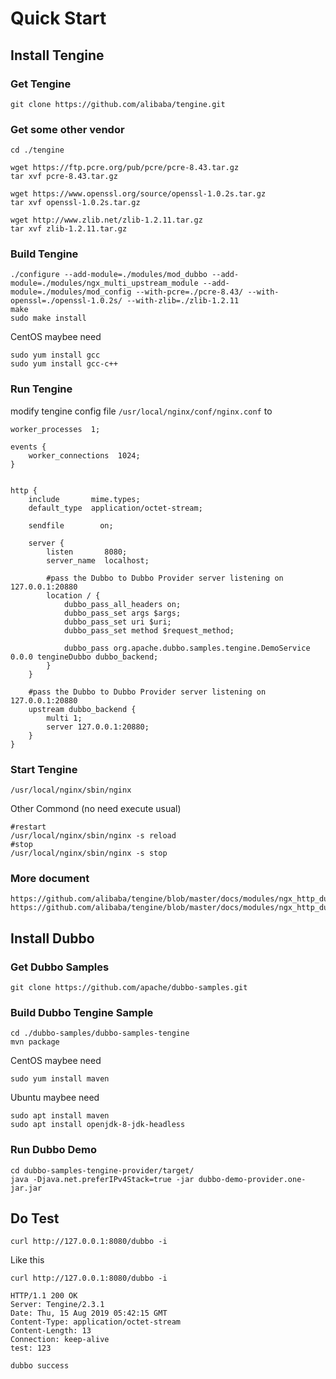 # Quick Start

## Install Tengine

### Get Tengine
```
git clone https://github.com/alibaba/tengine.git
```
### Get some other vendor
```
cd ./tengine

wget https://ftp.pcre.org/pub/pcre/pcre-8.43.tar.gz
tar xvf pcre-8.43.tar.gz

wget https://www.openssl.org/source/openssl-1.0.2s.tar.gz
tar xvf openssl-1.0.2s.tar.gz

wget http://www.zlib.net/zlib-1.2.11.tar.gz
tar xvf zlib-1.2.11.tar.gz
```

### Build Tengine
```
./configure --add-module=./modules/mod_dubbo --add-module=./modules/ngx_multi_upstream_module --add-module=./modules/mod_config --with-pcre=./pcre-8.43/ --with-openssl=./openssl-1.0.2s/ --with-zlib=./zlib-1.2.11
make
sudo make install
```

CentOS maybee need
```
sudo yum install gcc
sudo yum install gcc-c++
```

### Run Tengine

modify tengine config file ```/usr/local/nginx/conf/nginx.conf``` to 

```
worker_processes  1;

events {
    worker_connections  1024;
}


http {
    include       mime.types;
    default_type  application/octet-stream;

    sendfile        on;

    server {
        listen       8080;
        server_name  localhost;
        
        #pass the Dubbo to Dubbo Provider server listening on 127.0.0.1:20880
        location / {
            dubbo_pass_all_headers on;
            dubbo_pass_set args $args;
            dubbo_pass_set uri $uri;
            dubbo_pass_set method $request_method;
        
            dubbo_pass org.apache.dubbo.samples.tengine.DemoService 0.0.0 tengineDubbo dubbo_backend;
        }
    }

    #pass the Dubbo to Dubbo Provider server listening on 127.0.0.1:20880
    upstream dubbo_backend {
        multi 1;
        server 127.0.0.1:20880;
    }
}
```

### Start Tengine

```
/usr/local/nginx/sbin/nginx
```

Other Commond (no need execute usual)
```
#restart
/usr/local/nginx/sbin/nginx -s reload
#stop
/usr/local/nginx/sbin/nginx -s stop
```

### More document
```
https://github.com/alibaba/tengine/blob/master/docs/modules/ngx_http_dubbo_module.md
https://github.com/alibaba/tengine/blob/master/docs/modules/ngx_http_dubbo_module_cn.md
```

## Install Dubbo
### Get Dubbo Samples

```
git clone https://github.com/apache/dubbo-samples.git
```

### Build Dubbo Tengine Sample
```
cd ./dubbo-samples/dubbo-samples-tengine
mvn package
```

CentOS maybee need
```
sudo yum install maven
```

Ubuntu maybee need
```
sudo apt install maven
sudo apt install openjdk-8-jdk-headless
```

### Run Dubbo Demo
```
cd dubbo-samples-tengine-provider/target/
java -Djava.net.preferIPv4Stack=true -jar dubbo-demo-provider.one-jar.jar
```


## Do Test

```
curl http://127.0.0.1:8080/dubbo -i
```

Like this

```
curl http://127.0.0.1:8080/dubbo -i

HTTP/1.1 200 OK
Server: Tengine/2.3.1
Date: Thu, 15 Aug 2019 05:42:15 GMT
Content-Type: application/octet-stream
Content-Length: 13
Connection: keep-alive
test: 123

dubbo success
```

